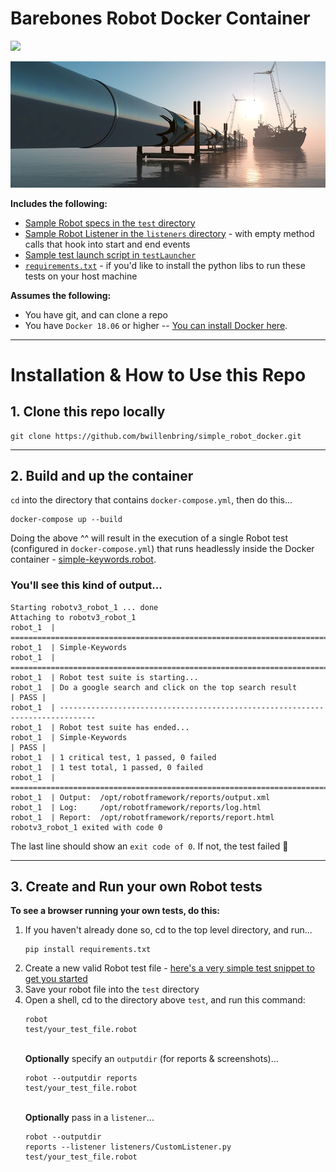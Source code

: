 # Barebones Robot Docker Container

![](https://github.com/bwillenbring/simple_robot_docker/workflows/Run%20Tests/badge.svg)

[repoImage]: fixtures/pipeline.jpg "Barebones Robot Docker Container"

![repoImage]

**Includes the following:**
- [Sample Robot specs in the `test` directory](test/)
- [Sample Robot Listener in the `listeners` directory](listeners/CustomListener.py) - with empty method calls that hook into start and end events
- [Sample test launch script in `testLauncher`](testLauncher/testLauncher.py)
- [`requirements.txt`](requirements.txt) - if you'd like to install the python libs to run these tests on your host machine

**Assumes the following:**
- You have git, and can clone a repo
- You have `Docker 18.06` or higher -- [You can install Docker here](https://docs.docker.com/install/).

----

# Installation & How to Use this Repo
## 1. Clone this repo locally
```
git clone https://github.com/bwillenbring/simple_robot_docker.git
```

----

## 2. Build and up the container
`cd` into the directory that contains `docker-compose.yml`, then do this...
```
docker-compose up --build
```

Doing the above ^^ will result in the execution of a single Robot test (configured in `docker-compose.yml`) that runs headlessly inside the Docker container - [simple-keywords.robot](test/simple-keywords.robot).

### You'll see this kind of output...
```
Starting robotv3_robot_1 ... done
Attaching to robotv3_robot_1
robot_1  | ==============================================================================
robot_1  | Simple-Keywords                                                               
robot_1  | ==============================================================================
robot_1  | Robot test suite is starting...
robot_1  | Do a google search and click on the top search result                 | PASS |
robot_1  | ------------------------------------------------------------------------------
robot_1  | Robot test suite has ended...
robot_1  | Simple-Keywords                                                       | PASS |
robot_1  | 1 critical test, 1 passed, 0 failed
robot_1  | 1 test total, 1 passed, 0 failed
robot_1  | ==============================================================================
robot_1  | Output:  /opt/robotframework/reports/output.xml
robot_1  | Log:     /opt/robotframework/reports/log.html
robot_1  | Report:  /opt/robotframework/reports/report.html
robotv3_robot_1 exited with code 0
```
The last line should show an `exit code of 0`. If not, the test failed :grimacing:

----

## 3. Create and Run your own Robot tests
**To see a browser running your own tests, do this:**
1. If you haven't already done so, cd to the top level directory, and run... <br/><pre><code>pip install requirements.txt</code></pre>
1. Create a new valid Robot test file - [here's a very simple test snippet to get you started](test/simple-keywords.robot)
1. Save your robot file into the `test` directory
1. Open a shell, cd to the directory above `test`, and run this command: <br/><pre><code>robot test/your_test_file.robot</code></pre> <br/>**Optionally** specify an `outputdir` (for reports & screenshots)... <pre><code>robot --outputdir reports test/your_test_file.robot</code></pre><br/>**Optionally** pass in a `listener`...<br/><pre><code>robot --outputdir reports --listener listeners/CustomListener.py test/your_test_file.robot</code></pre>
